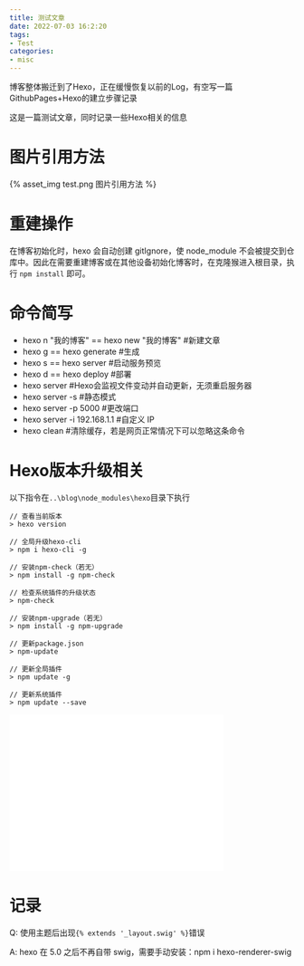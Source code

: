 ```yaml
---
title: 测试文章
date: 2022-07-03 16:2:20
tags:
- Test
categories:
- misc
---
```


博客整体搬迁到了Hexo，正在缓慢恢复以前的Log，有空写一篇GithubPages+Hexo的建立步骤记录

这是一篇测试文章，同时记录一些Hexo相关的信息

<!--more-->



# 图片引用方法

{% asset_img test.png 图片引用方法 %}



# 重建操作

在博客初始化时，hexo 会自动创建 gitIgnore，使 node_module 不会被提交到仓库中。因此在需要重建博客或在其他设备初始化博客时，在克隆猴进入根目录，执行 `npm install` 即可。



# 命令简写

- hexo n "我的博客" == hexo new "我的博客" #新建文章
- hexo g == hexo generate #生成
- hexo s == hexo server #启动服务预览
- hexo d == hexo deploy #部署
- hexo server #Hexo会监视文件变动并自动更新，无须重启服务器
- hexo server -s #静态模式
- hexo server -p 5000 #更改端口
- hexo server -i 192.168.1.1 #自定义 IP
- hexo clean #清除缓存，若是网页正常情况下可以忽略这条命令



# Hexo版本升级相关

以下指令在```..\blog\node_modules\hexo```目录下执行

```
// 查看当前版本
> hexo version

// 全局升级hexo-cli
> npm i hexo-cli -g

// 安装npm-check（若无）
> npm install -g npm-check

// 检查系统插件的升级状态
> npm-check

// 安装npm-upgrade（若无）
> npm install -g npm-upgrade

// 更新package.json
> npm-update

// 更新全局插件
> npm update -g

// 更新系统插件
> npm update --save
```



<div style="position:relative; padding-bottom:55%; width:75%; height:0">
    <iframe src="//player.bilibili.com/player.html?aid=394534632&bvid=BV1Jo4y1e7eH&cid=1012086107&page=1" scrolling="no" border="0" frameborder="no" framespacing="0" allowfullscreen="true" style="position:absolute; height: 100%; width: 100%"> </iframe>
</div>




# 记录

Q: 使用主题后出现`{% extends '_layout.swig' %}`错误

A: hexo 在 5.0 之后不再自带 swig，需要手动安装：npm i hexo-renderer-swig
